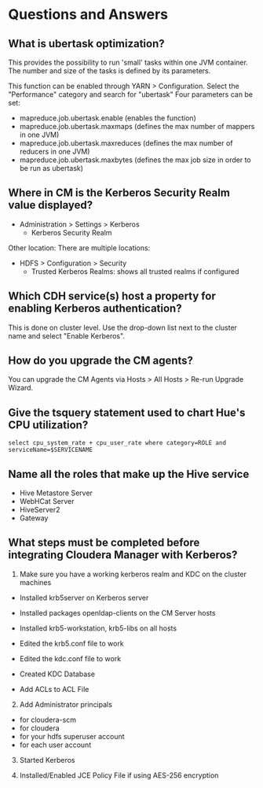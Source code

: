 # Questions and Answers
## What is ubertask optimization?
This provides the possibility to run 'small' tasks within one JVM container.
The number and size of the tasks is defined by its parameters.

This function can be enabled through YARN > Configuration.
Select the "Performance" category and search for "ubertask"
Four parameters can be set:
* mapreduce.job.ubertask.enable (enables the function)
* mapreduce.job.ubertask.maxmaps (defines the max number of mappers in one JVM)
* mapreduce.job.ubertask.maxreduces (defines the max number of reducers in one JVM)
* mapreduce.job.ubertask.maxbytes (defines the max job size in order to be run as ubertask)

## Where in CM is the Kerberos Security Realm value displayed?
* Administration > Settings > Kerberos
  * Kerberos Security Realm

Other location:
There are multiple locations:
* HDFS > Configuration > Security
  * Trusted Kerberos Realms: shows all trusted realms if configured

## Which CDH service(s) host a property for enabling Kerberos authentication?
This is done on cluster level. Use the drop-down list next to the cluster name and select "Enable Kerberos".

## How do you upgrade the CM agents?
You can upgrade the CM Agents via Hosts > All Hosts > Re-run Upgrade Wizard. 

## Give the tsquery statement used to chart Hue's CPU utilization?
```
select cpu_system_rate + cpu_user_rate where category=ROLE and serviceName=$SERVICENAME
```

## Name all the roles that make up the Hive service
* Hive Metastore Server
* WebHCat Server
* HiveServer2
* Gateway

## What steps must be completed before integrating Cloudera Manager with Kerberos?
1. Make sure you have a working kerberos realm and KDC on the cluster machines
* Installed krb5server on Kerberos server
* Installed packages openldap-clients on the CM Server hosts
* Installed krb5-workstation, krb5-libs on all hosts

* Edited the krb5.conf file to work
* Edited the kdc.conf file to work

* Created KDC Database
* Add ACLs to ACL File

2. Add Administrator principals
* for cloudera-scm
* for cloudera
* for your hdfs superuser account
* for each user account

3. Started Kerberos

4. Installed/Enabled JCE Policy File if using AES-256 encryption

